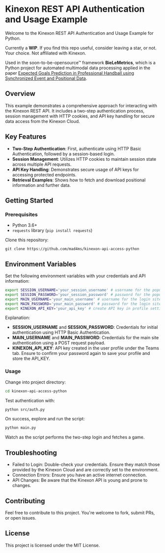 # Kinexon REST API Authentication and Usage Example

Welcome to the Kinexon REST API Authentication and Usage Example for Python.

Currently a **WIP**. If you find this repo useful, consider leaving a star, or not. Your choice. Not affiliated with Kinexon.

Used in the soon-to-be-opensource™ framework **BieLeMetrics**, which is a Python project for automated multimodal data processing applied in the paper [Expected Goals Prediction in Professional Handball using Synchronized Event and Positional Data](https://www.researchgate.net/publication/375086950_Expected_Goals_Prediction_in_Professional_Handball_using_Synchronized_Event_and_Positional_Data).

## Overview
This example demonstrates a comprehensive approach for interacting with the Kinexon REST API. It includes a two-step authentication process, session management with HTTP cookies, and API key handling for secure data access from the Kinexon Cloud.

## Key Features
- **Two-Step Authentication**: First, authenticate using HTTP Basic Authentication, followed by a session-based login.
- **Session Management**: Utilizes HTTP cookies to maintain session state across multiple API requests.
- **API Key Handling**: Demonstrates secure usage of API keys for accessing protected endpoints.
- **Retrieval Examples**: Shows how to fetch and download positional information and further data.

## Getting Started

### Prerequisites
- Python 3.6+
- `requests` library (`pip install requests`)


Clone this repository:
```
git clone https://github.com/mad4ms/kinexon-api-access-python
```



## Environment Variables
Set the following environment variables with your credentials and API information:

```sh
export SESSION_USERNAME='your_session_username' # username for the popup on the website
export SESSION_PASSWORD='your_session_password' # password for the popup on the website
export MAIN_USERNAME='your_main_username' # username for the login site
export MAIN_PASSWORD='your_main_password' # password for the login site
export KINEXON_API_KEY='your_api_key' # create API key in profile settings
```
Explanation:

- **SESSION_USERNAME** and **SESSION_PASSWORD**: Credentials for initial authentication using HTTP Basic Authentication.
- **MAIN_USERNAME** and **MAIN_PASSWORD**: Credentials for the main site authentication using a POST request payload.
- **KINEXON_API_KEY**: API key created in the user profile under the Teams tab. Ensure to confirm your password again to save your profile and store the API_KEY.

### Usage
Change into project directory:
```sh
cd kinexon-api-access-python
```
Test authentication with:
```sh
python src/auth.py
```
On success, explore and run the script:

```sh
python main.py
```
Watch as the script performs the two-step login and fetches a game.

## Troubleshooting
- Failed to Login: Double-check your credentials. Ensure they match those provided by the Kinexon Cloud and are correctly set to the environment.
- Connection Errors: Ensure you have an active internet connection.
- API Changes: Be aware that the Kinexon API is young and prone to changes.
## Contributing
Feel free to contribute to this project. You're welcome to fork, submit PRs, or open issues.

## License
This project is licensed under the MIT License.